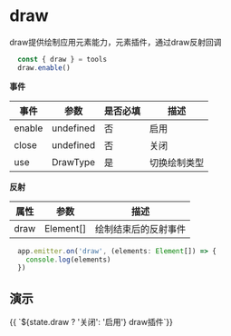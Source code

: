 # draw
 draw提供绘制应用元素能力，元素插件，通过draw反射回调
```ts
  const { draw } = tools
  draw.enable()
```

**事件**

| 事件      |   参数    |  是否必填   |     描述    |
| ---- | ---- | ---- | ---- |
| enable | undefined  |  否  |  启用  |
| close | undefined  | 否   |  关闭   |
| use | DrawType  |  是  |  切换绘制类型   |

**反射**

| 属性    |   参数    |    描述    |
| ---- | ---- | ---- |
| draw | Element[]   |  绘制结束后的反射事件  |

```ts
  app.emitter.on('draw', (elements: Element[]) => {
    console.log(elements)
  })
```

## 演示

<div class="w-[500px] h-[700px]">
  <div class="flex w-full flex-col">
    <div class="flex mb-2 items-center">
      <el-select :modelValue="state.drawType" @change="changeDrawType">
        <el-option value="ap" label="ap"></el-option>
      </el-select>
      <el-button class="ml-2 " @click="switcher('draw', !state.draw)" type="primary">{{ `${state.draw ? '关闭': '启用'} draw插件`}}</el-button>
    </div>
  </div>
  <div class="w-[500px] h-[500px] border" ref="mapRef"></div>
</div>

<script setup>
  import { ref, onMounted, reactive } from 'vue'
  import { createApp, elements } from '@web-map-service/map2d-app'

  const state = reactive({
    draw: false,
    drawType: 'ap',
  })

  const mapRef = ref()

  let [draw] = []

  function changeDrawType(type) {
    state.drawType = type
    draw.use(type)
  }

  function switcher(type, status) {
    if (status) {
      enable(type)
      return
    }
    close(type)
  }

    function enable(type) {
    switch(type) {
      case 'draw': 
        draw.enable()
        break
    }
    state[type] = true
  }

  function close(type) {
    switch(type) {
      case 'draw': 
        draw.close()
        break
    }
    state[type] = false
  }


  onMounted(()=>{
    const app = createApp({
      el: mapRef.value
    })
    draw = app.tools.draw
    changeDrawType(state.drawType)
  })

</script>